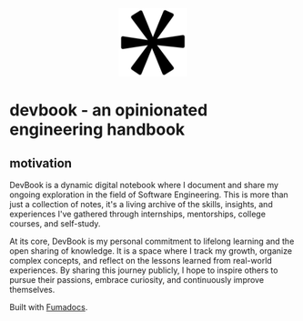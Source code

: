 <div align="center">
  <img src="./public/images/logo.png" alt="DevBook Logo" width="120" />

</div>

# devbook - an opinionated engineering handbook

## motivation

DevBook is a dynamic digital notebook where I document and share my ongoing exploration in the field of Software Engineering. This is more than just a collection of notes, it's a living archive of the skills, insights, and experiences I've gathered through internships, mentorships, college courses, and self-study.

At its core, DevBook is my personal commitment to lifelong learning and the open sharing of knowledge. It is a space where I track my growth, organize complex concepts, and reflect on the lessons learned from real-world experiences. By sharing this journey publicly, I hope to inspire others to pursue their passions, embrace curiosity, and continuously improve themselves.


Built with [Fumadocs](https://fumadocs.dev).